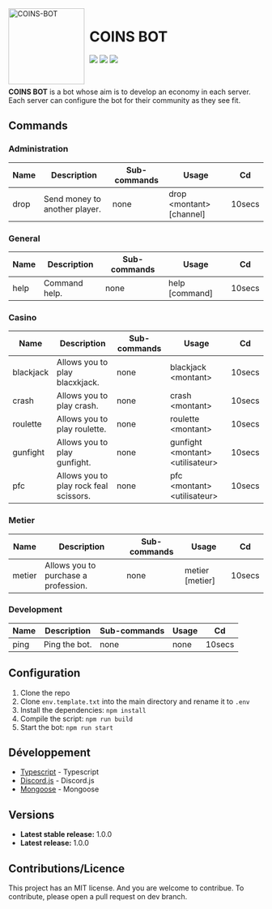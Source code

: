<img width="150" height="150" align="left" style="float: left; margin: 0 10px 0 0;" alt="COINS-BOT" src="https://cdn.discordapp.com/attachments/1147245363447734292/1157759929910820865/coinsbot.png?ex=6519c775&is=651875f5&hm=503cd8205c4ed0fbdf2e2a53de0074b48fdd97477641d8d3f60b21937dc2c9ef&">

# COINS BOT

[![](https://img.shields.io/discord/1071891755911368806.svg?logo=discord&colorB=7289DA)](https://discord.gg/TrG3efTzWW)
[![](https://img.shields.io/badge/discord.js-v14.0.0-blue.svg?logo=npm)](https://discord.js.org/)
[![](https://img.shields.io/badge/nodejs-16.6.0-green.svg)](https://www.nodejs.org)


<br>

**COINS BOT** is a bot whose aim is to develop an economy in each server. Each server can configure the bot for their community as they see fit.

## Commands

### Administration

| Name          | Description                          | Sub-commands                | Usage                      | Cd     |
| ------------- | ------------------------------------ | --------------------------- | -------------------------- | ------ |
| drop          | Send money to another player.        | none                        | drop \<montant> [channel]  | 10secs |

### General

| Name          | Description                                                             | Sub-commands                | Usage                         | Cd     |
| ------------- | ----------------------------------------------------------------------- | --------------------------- | ----------------------------- | ------ |
| help          | Command help.                                                           | none                        | help [command]                | 10secs |

### Casino

| Name          | Description                             | Sub-commands                | Usage                               | Cd     |
| ------------- | --------------------------------------- | --------------------------- | ----------------------------------- | ------ |
| blackjack     | Allows you to play blacxkjack.          | none                        | blackjack \<montant>                | 10secs |
| crash         | Allows you to play crash.               | none                        | crash \<montant>                    | 10secs |
| roulette      | Allows you to play roulette.            | none                        | roulette \<montant>                 | 10secs |
| gunfight      | Allows you to play gunfight.            | none                        | gunfight \<montant> \<utilisateur>  | 10secs |
| pfc           | Allows you to play rock feal scissors.  | none                        | pfc \<montant> \<utilisateur>       | 10secs |

### Metier

| Name          | Description                          | Sub-commands                | Usage                 | Cd     |
| ------------- | ------------------------------------ | --------------------------- | --------------------- | ------ |
| metier        | Allows you to purchase a profession. | none                        | metier [metier]       | 10secs |

### Development

| Name          | Description                          | Sub-commands                | Usage                 | Cd     |
| ------------- | ------------------------------------ | --------------------------- | --------------------- | ------ |
| ping          | Ping the bot.                        | none                        | none                  | 10secs |

## Configuration

1. Clone the repo
2. Clone `env.template.txt` into the main directory and rename it to `.env`
3. Install the dependencies: `npm install`
4. Compile the script: `npm run build`
5. Start the bot: `npm run start`

## Développement

* [Typescript](#) - Typescript
* [Discord.js](https://discord.js.org) - Discord.js
* [Mongoose](https://mongodb.com) - Mongoose

## Versions
* **Latest stable release:** 1.0.0
* **Latest release:** 1.0.0

## Contributions/Licence

This project has an MIT license. And you are welcome to contribue. To contribute, please open a pull request on dev branch.
